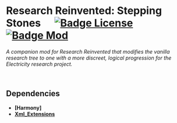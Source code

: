 
# Research Reinvented: Stepping Stones    [![Badge License]][License]   [![Badge Mod]][RimWorld]

*A companion mod for Research Reinvented that modifies the vanilla research tree to one with a more discreet, logical progression for the Electricity research project.*

<br>

## Dependencies

- **[Harmony]**
- **[Xml_Extensions]**

<br>


<!----------------------------------------------------------------------------->

[RimWorld]: https://store.steampowered.com/app/294100/RimWorld/
[Xml_Extensions]: https://github.com/15adhami/XmlExtensions

[License]: LICENSE


<!---------------------------------{ Badges }---------------------------------->

[Badge License]: https://img.shields.io/badge/License-MIT-yellow.svg?style=for-the-badge
[Badge Mod]: https://img.shields.io/badge/Mod-RimWorld-cecece?style=for-the-badge
